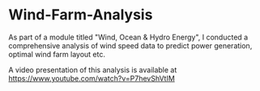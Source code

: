 # Wind-Farm-Analysis

As part of a module titled "Wind, Ocean & Hydro Energy", I conducted a comprehensive analysis of wind speed data to predict power generation, optimal wind farm layout etc.

A video presentation of this analysis is available at
https://www.youtube.com/watch?v=P7hevShVtIM
